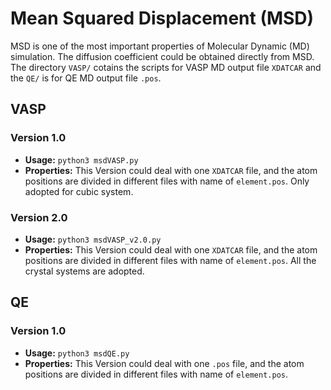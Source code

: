 # Mean Squared Displacement (MSD)
MSD is one of the most important properties of Molecular Dynamic (MD) simulation. The diffusion coefficient could be obtained directly from MSD. The directory `VASP/` cotains the scripts for VASP MD output file `XDATCAR` and the `QE/` is for QE MD output file `.pos`.

## VASP
### Version 1.0
  - **Usage:** `python3 msdVASP.py`
  - **Properties:** This Version could deal with one `XDATCAR` file, and the atom positions are divided in different files with name of `element.pos`. Only adopted for cubic system.
  
### Version 2.0
  - **Usage:** `python3 msdVASP_v2.0.py`
  - **Properties:** This Version could deal with one `XDATCAR` file, and the atom positions are divided in different files with name of `element.pos`. All the crystal systems are adopted.

## QE
### Version 1.0
  - **Usage:** `python3 msdQE.py`
  - **Properties:** This Version could deal with one `.pos` file, and the atom positions are divided in different files with name of `element.pos`.

